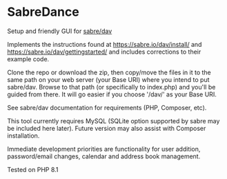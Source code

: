 # SabreDance
Setup and friendly GUI for [sabre/dav](https://github.com/sabre-io/dav)

Implements the instructions found at https://sabre.io/dav/install/ and https://sabre.io/dav/gettingstarted/ and includes corrections to their example code. 

Clone the repo or download the zip, then copy/move the files in it to the same path on your web server (your Base URI) where you intend to put sabre/dav. Browse to that path (or specifically to index.php) and you'll be guided from there. It will go easier if you choose '/dav/' as your Base URI.

See sabre/dav documentation for requirements (PHP, Composer, etc).

This tool currently requires MySQL (SQLite option supported by sabre may be included here later). Future version may also assist with Composer installation.

Immediate development priorities are functionality for user addition, password/email changes, calendar and address book management.

Tested on PHP 8.1
